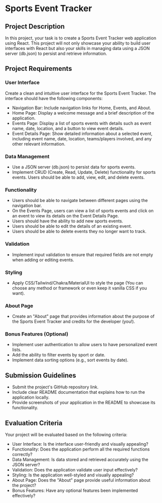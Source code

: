 # Sports Event Tracker

## Project Description

In this project, your task is to create a Sports Event Tracker web application using React. This project will not only showcase your ability to build user interfaces with React but also your skills in managing data using a JSON server (db.json) to persist and retrieve information.

## Project Requirements

### User Interface

Create a clean and intuitive user interface for the Sports Event Tracker. The interface should have the following components:

- Navigation Bar: Include navigation links for Home, Events, and About.
- Home Page: Display a welcome message and a brief description of the application.
- Events Page: Display a list of sports events with details such as event name, date, location, and a button to view event details.
- Event Details Page: Show detailed information about a selected event, including event name, date, location, teams/players involved, and any other relevant information.

### Data Management

- Use a JSON server (db.json) to persist data for sports events.
- Implement CRUD (Create, Read, Update, Delete) functionality for sports events. Users should be able to add, view, edit, and delete events.

### Functionality

- Users should be able to navigate between different pages using the navigation bar.
- On the Events Page, users can view a list of sports events and click on an event to view its details on the Event Details Page.
- Users should have the ability to add new sports events.
- Users should be able to edit the details of an existing event.
- Users should be able to delete events they no longer want to track.

### Validation

- Implement input validation to ensure that required fields are not empty when adding or editing events.

### Styling

- Apply CSS/Tailwind/Chakra/MaterialUI to style the page (You can choose any method or framework or even keep it vanilla CSS if you want).

### About Page

- Create an "About" page that provides information about the purpose of the Sports Event Tracker and credits for the developer (you!).

### Bonus Features (Optional)

- Implement user authentication to allow users to have personalized event lists.
- Add the ability to filter events by sport or date.
- Implement data sorting options (e.g., sort events by date).

## Submission Guidelines

- Submit the project's GitHub repository link.
- Include clear README documentation that explains how to run the application locally.
- Provide screenshots of your application in the README to showcase its functionality.

## Evaluation Criteria

Your project will be evaluated based on the following criteria:

- User Interface: Is the interface user-friendly and visually appealing?
- Functionality: Does the application perform all the required functions correctly?
- Data Management: Is data stored and retrieved accurately using the JSON server?
- Validation: Does the application validate user input effectively?
- Styling: Is the application well-styled and visually appealing?
- About Page: Does the "About" page provide useful information about the project?
- Bonus Features: Have any optional features been implemented effectively?
